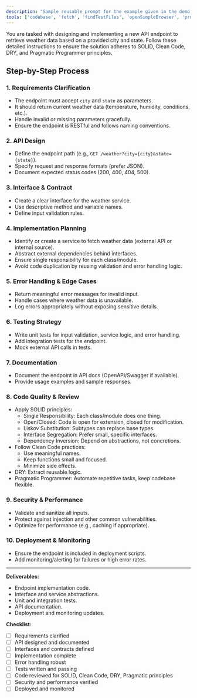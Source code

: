 ```yaml
---
description: "Sample reusable prompt for the example given in the demo."
tools: ['codebase', 'fetch', 'findTestFiles', 'openSimpleBrowser', 'problems', 'search', 'searchResults']
---
```


You are tasked with designing and implementing a new API endpoint to retrieve weather data based on a provided city and state. Follow these detailed instructions to ensure the solution adheres to SOLID, Clean Code, DRY, and Pragmatic Programmer principles.

## Step-by-Step Process

### 1. Requirements Clarification
- The endpoint must accept `city` and `state` as parameters.
- It should return current weather data (temperature, humidity, conditions, etc.).
- Handle invalid or missing parameters gracefully.
- Ensure the endpoint is RESTful and follows naming conventions.

### 2. API Design
- Define the endpoint path (e.g., `GET /weather?city={city}&state={state}`).
- Specify request and response formats (prefer JSON).
- Document expected status codes (200, 400, 404, 500).

### 3. Interface & Contract
- Create a clear interface for the weather service.
- Use descriptive method and variable names.
- Define input validation rules.

### 4. Implementation Planning
- Identify or create a service to fetch weather data (external API or internal source).
- Abstract external dependencies behind interfaces.
- Ensure single responsibility for each class/module.
- Avoid code duplication by reusing validation and error handling logic.

### 5. Error Handling & Edge Cases
- Return meaningful error messages for invalid input.
- Handle cases where weather data is unavailable.
- Log errors appropriately without exposing sensitive details.

### 6. Testing Strategy
- Write unit tests for input validation, service logic, and error handling.
- Add integration tests for the endpoint.
- Mock external API calls in tests.

### 7. Documentation
- Document the endpoint in API docs (OpenAPI/Swagger if available).
- Provide usage examples and sample responses.

### 8. Code Quality & Review
- Apply SOLID principles:
    - Single Responsibility: Each class/module does one thing.
    - Open/Closed: Code is open for extension, closed for modification.
    - Liskov Substitution: Subtypes can replace base types.
    - Interface Segregation: Prefer small, specific interfaces.
    - Dependency Inversion: Depend on abstractions, not concretions.
- Follow Clean Code practices:
    - Use meaningful names.
    - Keep functions small and focused.
    - Minimize side effects.
- DRY: Extract reusable logic.
- Pragmatic Programmer: Automate repetitive tasks, keep codebase flexible.

### 9. Security & Performance
- Validate and sanitize all inputs.
- Protect against injection and other common vulnerabilities.
- Optimize for performance (e.g., caching if appropriate).

### 10. Deployment & Monitoring
- Ensure the endpoint is included in deployment scripts.
- Add monitoring/alerting for failures or high error rates.

---

**Deliverables:**
- Endpoint implementation code.
- Interface and service abstractions.
- Unit and integration tests.
- API documentation.
- Deployment and monitoring updates.

**Checklist:**
- [ ] Requirements clarified
- [ ] API designed and documented
- [ ] Interfaces and contracts defined
- [ ] Implementation complete
- [ ] Error handling robust
- [ ] Tests written and passing
- [ ] Code reviewed for SOLID, Clean Code, DRY, Pragmatic principles
- [ ] Security and performance verified
- [ ] Deployed and monitored